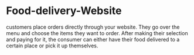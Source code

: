 # Food-delivery-Website
customers place orders directly through your website. They go over the menu and choose the items they want to order. After making their selection and paying for it, the consumer can either have their food delivered to a certain place or pick it up themselves.
